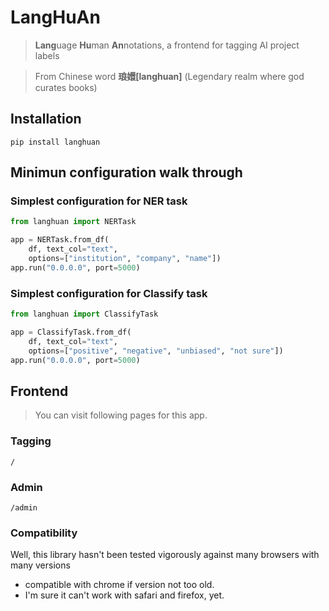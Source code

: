 # LangHuAn
> **Lang**uage **Hu**man **An**notations, a frontend for tagging AI project labels

> From Chinese word **琅嬛[langhuan]** (Legendary realm where god curates books)

## Installation
```shell
pip install langhuan
```

## Minimun configuration walk through
### Simplest configuration for **NER** task

```python
from langhuan import NERTask

app = NERTask.from_df(
    df, text_col="text",
    options=["institution", "company", "name"])
app.run("0.0.0.0", port=5000)
```

### Simplest configuration for **Classify** task
```python
from langhuan import ClassifyTask

app = ClassifyTask.from_df(
    df, text_col="text",
    options=["positive", "negative", "unbiased", "not sure"])
app.run("0.0.0.0", port=5000)
```

## Frontend
> You can visit following pages for this app.

### Tagging
```/``` 

### Admin
```/admin```

### Compatibility
Well, this library hasn't been tested vigorously against many browsers with many versions
* compatible with chrome if version not too old.
* I'm sure it can't work with safari and firefox, yet.